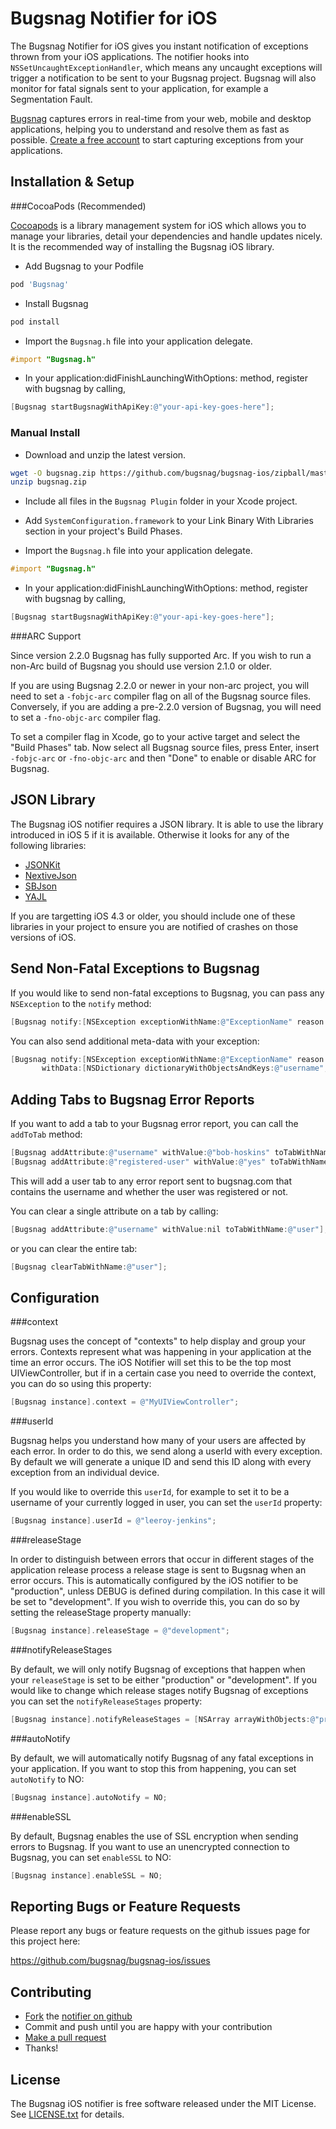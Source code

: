 Bugsnag Notifier for iOS
========================

The Bugsnag Notifier for iOS gives you instant notification of exceptions thrown from your iOS applications.
The notifier hooks into `NSSetUncaughtExceptionHandler`, which means any uncaught exceptions will trigger a notification to be sent to your Bugsnag project. Bugsnag will also monitor for fatal signals sent to your application, for example a Segmentation Fault.

[Bugsnag](http://bugsnag.com) captures errors in real-time from your web, mobile and desktop applications, helping you to understand and resolve them as fast as possible. [Create a free account](http://bugsnag.com) to start capturing exceptions from your applications.


Installation & Setup
--------------------

###CocoaPods (Recommended)

[Cocoapods](http://cocoapods.org/) is a library management system for iOS which allows you to manage your libraries, detail your dependencies and handle updates nicely. It is the recommended way of installing the Bugsnag iOS library.

- Add Bugsnag to your Podfile

```ruby
pod 'Bugsnag'
```

- Install Bugsnag

```bash
pod install
```

- Import the `Bugsnag.h` file into your application delegate.

```objective-c
#import "Bugsnag.h"
```

- In your application:didFinishLaunchingWithOptions: method, register with bugsnag by calling,

```objective-c
[Bugsnag startBugsnagWithApiKey:@"your-api-key-goes-here"];
```

### Manual Install

- Download and unzip the latest version.

```bash
wget -O bugsnag.zip https://github.com/bugsnag/bugsnag-ios/zipball/master
unzip bugsnag.zip
```

- Include all files in the `Bugsnag Plugin` folder in your Xcode project.

- Add `SystemConfiguration.framework` to your Link Binary With Libraries section in your project's Build Phases.

- Import the `Bugsnag.h` file into your application delegate.

```objective-c
#import "Bugsnag.h"
```

- In your application:didFinishLaunchingWithOptions: method, register with bugsnag by calling,

```objective-c
[Bugsnag startBugsnagWithApiKey:@"your-api-key-goes-here"];
```

###ARC Support

Since version 2.2.0 Bugsnag has fully supported Arc. If you wish to run a non-Arc build of Bugsnag you should use version 2.1.0 or older.

If you are using Bugsnag 2.2.0 or newer in your non-arc project, you will need to set a `-fobjc-arc` compiler flag on all of the Bugsnag source files. Conversely, if you are adding a pre-2.2.0 version of Bugsnag, you will need to set a `-fno-objc-arc` compiler flag.

To set a compiler flag in Xcode, go to your active target and select the "Build Phases" tab. Now select all Bugsnag source files, press Enter, insert `-fobjc-arc` or `-fno-objc-arc` and then "Done" to enable or disable ARC for Bugsnag.

JSON Library
------------

The Bugsnag iOS notifier requires a JSON library. It is able to use the library introduced in iOS 5 if it is available. Otherwise it looks for any of the following libraries:

- [JSONKit](https://github.com/johnezang/JSONKit)
- [NextiveJson](https://github.com/nextive/NextiveJson)
- [SBJson](https://stig.github.com/json-framework/)
- [YAJL](https://lloyd.github.com/yajl/)

If you are targetting iOS 4.3 or older, you should include one of these libraries in your project to ensure you are notified of crashes on those versions of iOS.


Send Non-Fatal Exceptions to Bugsnag
------------------------------------

If you would like to send non-fatal exceptions to Bugsnag, you can pass any `NSException` to the `notify` method:

```objective-c
[Bugsnag notify:[NSException exceptionWithName:@"ExceptionName" reason:@"Something bad happened" userInfo:nil]];
```

You can also send additional meta-data with your exception:

```objective-c
[Bugsnag notify:[NSException exceptionWithName:@"ExceptionName" reason:@"Something bad happened" userInfo:nil]
       withData:[NSDictionary dictionaryWithObjectsAndKeys:@"username", @"bob-hoskins", nil]];
```

Adding Tabs to Bugsnag Error Reports
------------------------------------

If you want to add a tab to your Bugsnag error report, you can call the `addToTab` method:

```objective-c
[Bugsnag addAttribute:@"username" withValue:@"bob-hoskins" toTabWithName:@"user"];
[Bugsnag addAttribute:@"registered-user" withValue:@"yes" toTabWithName:@"user"];
```

This will add a user tab to any error report sent to bugsnag.com that contains the username and whether the user was registered or not.

You can clear a single attribute on a tab by calling:

```objective-c
[Bugsnag addAttribute:@"username" withValue:nil toTabWithName:@"user"];
```

or you can clear the entire tab:

```objective-c
[Bugsnag clearTabWithName:@"user"];
```

Configuration
-------------

###context

Bugsnag uses the concept of "contexts" to help display and group your errors. Contexts represent what was happening in your application at the time an error occurs. The iOS Notifier will set this to be the top most UIViewController, but if in a certain case you need to override the context, you can do so using this property:

```objective-c
[Bugsnag instance].context = @"MyUIViewController";
```

###userId

Bugsnag helps you understand how many of your users are affected by each error. In order to do this, we send along a userId with every exception. By default we will generate a unique ID and send this ID along with every exception from an individual device.

If you would like to override this `userId`, for example to set it to be a username of your currently logged in user, you can set the `userId` property:

```objective-c
[Bugsnag instance].userId = @"leeroy-jenkins";
```

###releaseStage

In order to distinguish between errors that occur in different stages of the application release process a release stage is sent to Bugsnag when an error occurs. This is automatically configured by the iOS notifier to be "production", unless DEBUG is defined during compilation. In this case it will be set to "development". If you wish to override this, you can do so by setting the releaseStage property manually:

```objective-c
[Bugsnag instance].releaseStage = @"development";
```

###notifyReleaseStages

By default, we will only notify Bugsnag of exceptions that happen when your `releaseStage` is set to be either "production" or "development". If you would like to change which release stages notify Bugsnag of exceptions you can set the `notifyReleaseStages` property:

```objective-c
[Bugsnag instance].notifyReleaseStages = [NSArray arrayWithObjects:@"production", nil];
```

###autoNotify

By default, we will automatically notify Bugsnag of any fatal exceptions in your application. If you want to stop this from happening, you can set `autoNotify` to NO:

```objective-c
[Bugsnag instance].autoNotify = NO;
```

###enableSSL

By default, Bugsnag enables the use of SSL encryption when sending errors to Bugsnag. If you want to use an unencrypted connection to Bugsnag, you can set `enableSSL` to NO:

```objective-c
[Bugsnag instance].enableSSL = NO;
```


Reporting Bugs or Feature Requests
----------------------------------

Please report any bugs or feature requests on the github issues page for this project here:

<https://github.com/bugsnag/bugsnag-ios/issues>


Contributing
------------

-   [Fork](https://help.github.com/articles/fork-a-repo) the [notifier on github](https://github.com/bugsnag/bugsnag-ios)
-   Commit and push until you are happy with your contribution
-   [Make a pull request](https://help.github.com/articles/using-pull-requests)
-   Thanks!


License
-------

The Bugsnag iOS notifier is free software released under the MIT License. See [LICENSE.txt](https://github.com/bugsnag/bugsnag-ios/blob/master/LICENSE.txt) for details.